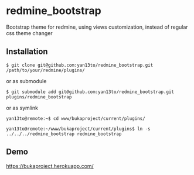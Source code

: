 # redmine_bootstrap

Bootstrap theme for redmine, using views customization, instead of regular css theme changer

## Installation

```
$ git clone git@github.com:yan13to/redmine_bootstrap.git /path/to/your/redmine/plugins/

```
or as submodule
```
$ git submodule add git@github.com:yan13to/redmine_bootstrap.git plugins/redmine_bootstrap
```

or as symlink
```
yan13to@remote:~$ cd www/bukaproject/current/plugins/
```

```
yan13to@remote:~/www/bukaproject/current/plugins$ ln -s ../../../redmine_bootstrap redmine_bootstrap
```

## Demo

<https://bukaproject.herokuapp.com/>
